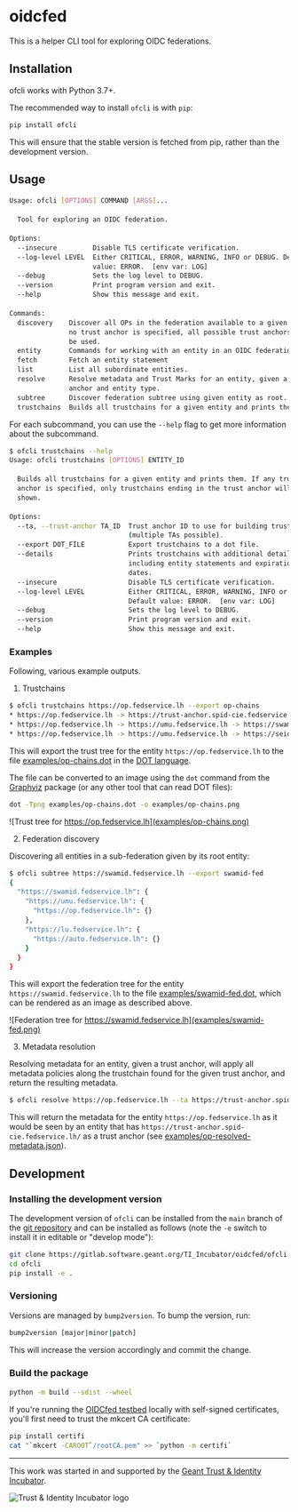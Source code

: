 # oidcfed

This is a helper CLI tool for exploring OIDC federations.

## Installation

ofcli works with Python 3.7+.

The recommended way to install `ofcli` is with `pip`:

```bash
pip install ofcli
```

This will ensure that the stable version is fetched from pip, rather than the development version.

## Usage

```bash
Usage: ofcli [OPTIONS] COMMAND [ARGS]...

  Tool for exploring an OIDC federation.

Options:
  --insecure         Disable TLS certificate verification.
  --log-level LEVEL  Either CRITICAL, ERROR, WARNING, INFO or DEBUG. Default
                     value: ERROR.  [env var: LOG]
  --debug            Sets the log level to DEBUG.
  --version          Print program version and exit.
  --help             Show this message and exit.

Commands:
  discovery    Discover all OPs in the federation available to a given RP. If
               no trust anchor is specified, all possible trust anchors will
               be used.
  entity       Commands for working with an entity in an OIDC federation.
  fetch        Fetch an entity statement
  list         List all subordinate entities.
  resolve      Resolve metadata and Trust Marks for an entity, given a trust
               anchor and entity type.
  subtree      Discover federation subtree using given entity as root.
  trustchains  Builds all trustchains for a given entity and prints them.
```

For each subcommand, you can use the `--help` flag to get more information about the subcommand.

```bash
$ ofcli trustchains --help
Usage: ofcli trustchains [OPTIONS] ENTITY_ID

  Builds all trustchains for a given entity and prints them. If any trust
  anchor is specified, only trustchains ending in the trust anchor will be
  shown.

Options:
  --ta, --trust-anchor TA_ID  Trust anchor ID to use for building trustchains
                              (multiple TAs possible).
  --export DOT_FILE           Export trustchains to a dot file.
  --details                   Prints trustchains with additional details,
                              including entity statements and expiration
                              dates.
  --insecure                  Disable TLS certificate verification.
  --log-level LEVEL           Either CRITICAL, ERROR, WARNING, INFO or DEBUG.
                              Default value: ERROR.  [env var: LOG]
  --debug                     Sets the log level to DEBUG.
  --version                   Print program version and exit.
  --help                      Show this message and exit.
```

### Examples

Following, various example outputs.

1. Trustchains

```bash
$ ofcli trustchains https://op.fedservice.lh --export op-chains
* https://op.fedservice.lh -> https://trust-anchor.spid-cie.fedservice.lh/
* https://op.fedservice.lh -> https://umu.fedservice.lh -> https://swamid.fedservice.lh
* https://op.fedservice.lh -> https://umu.fedservice.lh -> https://seid.fedservice.lh
```

This will export the trust tree for the entity `https://op.fedservice.lh` to the file [examples/op-chains.dot](examples/op-chains.dot) in the [DOT language](https://en.wikipedia.org/wiki/DOT_(graph_description_language)).

The file can be converted to an image using the `dot` command from the [Graphviz](https://graphviz.org/) package (or any other tool that can read DOT files):

```bash
dot -Tpng examples/op-chains.dot -o examples/op-chains.png
```

![Trust tree for https://op.fedservice.lh](examples/op-chains.png)


2. Federation discovery

Discovering all entities in a sub-federation given by its root entity:

```bash
$ ofcli subtree https://swamid.fedservice.lh --export swamid-fed
{
  "https://swamid.fedservice.lh": {
    "https://umu.fedservice.lh": {
      "https://op.fedservice.lh": {}
    },
    "https://lu.fedservice.lh": {
      "https://auto.fedservice.lh": {}
    }
  }
}
```

This will export the federation tree for the entity `https://swamid.fedservice.lh` to the file [examples/swamid-fed.dot](examples/swamid-fed.json), which can be rendered as an image as described above.

![Federation tree for https://swamid.fedservice.lh](examples/swamid-fed.png)

3. Metadata resolution

Resolving metadata for an entity, given a trust anchor, will apply all metadata policies along the trustchain found for the given trust anchor, and return the resulting metadata.

```bash
$ ofcli resolve https://op.fedservice.lh --ta https://trust-anchor.spid-cie.fedservice.lh/ --entity-type openid_provider
```

This will return the metadata for the entity `https://op.fedservice.lh` as it would be seen by an entity that has `https://trust-anchor.spid-cie.fedservice.lh/` as a trust anchor (see [examples/op-resolved-metadata.json](examples/op-resolved-metadata.json)).

## Development

### Installing the development version

The development version of `ofcli` can be installed from the `main` branch of the [git repository](https://gitlab.software.geant.org/TI_Incubator/oidcfed/ofcli) and can be installed as follows (note the `-e` switch to install it in editable or "develop mode"):

```bash
git clone https://gitlab.software.geant.org/TI_Incubator/oidcfed/ofcli
cd ofcli
pip install -e .
```

### Versioning

Versions are managed by `bump2version`. To bump the version, run:

```bash
bump2version [major|minor|patch]
```

This will increase the version accordingly and commit the change.

### Build the package

```bash
python -m build --sdist --wheel
```

If you're running the [OIDCfed testbed](https://gitlab.geant.org/TI_Incubator/oidcfed/fedservice) locally with self-signed certificates, you'll first need to trust the mkcert CA certificate:

```bash
pip install certifi
cat "`mkcert -CAROOT`/rootCA.pem" >> `python -m certifi`
```

----

This work was started in and supported by the
[Geant Trust & Identity Incubator](https://connect.geant.org/trust-and-identity-incubator).

<img src="https://wiki.geant.org/download/attachments/120500419/incubator_logo.jpg" alt="Trust & Identity Incubator logo" height="75"/>
